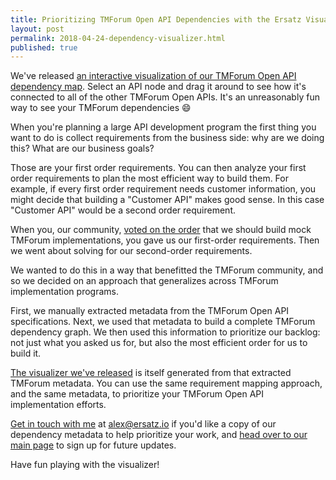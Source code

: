 ```yaml
---
title: Prioritizing TMForum Open API Dependencies with the Ersatz Visualizer
layout: post
permalink: 2018-04-24-dependency-visualizer.html
published: true
---
```


We've released [an interactive visualization of our TMForum Open API dependency map](/depviz). Select an API node and drag it around to see how it's connected to all of the other TMForum Open APIs. It's an unreasonably fun way to see your TMForum dependencies 😄

When you're planning a large API development program the first thing you want to do is collect requirements from the business side: why are we doing this? What are our business goals?

Those are your first order requirements. You can then analyze your first order requirements to plan the most efficient way to build them. For example, if every first order requirement needs customer information, you might decide that building a "Customer API" makes good sense. In this case "Customer API" would be a second order requirement.

When you, our community, [voted on the order](https://docs.google.com/forms/d/e/1FAIpQLSfSe94015z7HtFO7HCyavmtcLdF3ogxaWvUMMstmlPX-2GDJQ/viewform) that we should build mock TMForum implementations, you gave us our first-order requirements. Then we went about solving for our second-order requirements.

We wanted to do this in a way that benefitted the TMForum community, and so we decided on an approach that generalizes across TMForum implementation programs.

First, we manually extracted metadata from the TMForum Open API specifications. Next, we used that metadata to build a complete TMForum dependency graph. We then used this information to prioritize our backlog: not just what you asked us for, but also the most efficient order for us to build it.

[The visualizer we've released](/depviz) is itself generated from that extracted TMForum metadata. You can use the same requirement mapping approach, and the same metadata, to prioritize your TMForum Open API implementation efforts.

[Get in touch with me](mailto:alex@ersatz.io) at alex@ersatz.io if you'd like a copy of our dependency metadata to help prioritize your work, and [head over to our main page](http://ersatz.io/) to sign up for future updates.

Have fun playing with the visualizer!
